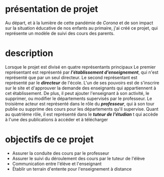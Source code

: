 # présentation de projet 
Au départ, et à la lumière de cette pandémie de *Corona* et de son impact sur la situation éducative de nos enfants au primaire, j'ai créé ce projet, qui représente un modèle de suivi des cours des parents.
# description
 Lorsque le projet est divisé en quatre représentants principaux Le premier représentant est représenté par ***l'établissement d'enseignement***, qui n'est représenté que par un seul directeur. Le second représentant est représenté par le ***directeur*** de l'école. L'un de ses pouvoirs est de s'inscrire sur le site et d'approuver la demande des enseignants qui appartiennent à cet établissement. De plus, il peut ajouter l'enseignant à son activité, le supprimer, ou modifier le départements supervisés par le professeur. Le troisième acteur est représenté dans le rôle du ***professeur***, qui à son tour publie ou supprime des cours pour les départements qu'il supervise. Quant au quatrième rôle, il est représenté dans le ***tuteur de l'étudian*** t qui accède à l'une des publications à accéder et à télécharger
 # objectifs de ce projet
  - Assurer la conduite des cours par le professeur
  - Assurer le suivi du déroulement des cours par le tuteur de l'élève
  - Communication entre l'élève et l'enseignant
  - Établir un terrain d'entente pour l'enseignement à distance

 

